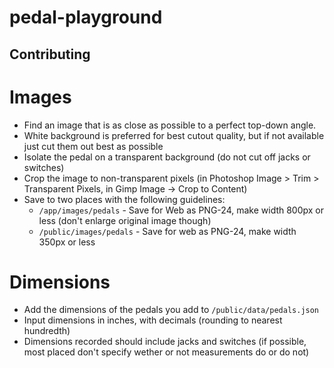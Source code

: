 # pedal-playground

## Contributing

# Images

* Find an image that is as close as possible to a perfect top-down angle.
* White background is preferred for best cutout quality, but if not available just cut them out best as possible
* Isolate the pedal on a transparent background (do not cut off jacks or switches)
* Crop the image to non-transparent pixels (in Photoshop Image > Trim > Transparent Pixels, in Gimp Image -> Crop to Content)
* Save to two places with the following guidelines:
	* `/app/images/pedals` - Save for Web as PNG-24, make width 800px or less (don't enlarge original image though)
	* `/public/images/pedals` - Save for web as PNG-24, make width 350px or less

# Dimensions

* Add the dimensions of the pedals you add to `/public/data/pedals.json`
* Input dimensions in inches, with decimals (rounding to nearest hundredth)
* Dimensions recorded should include jacks and switches (if possible, most placed don't specify wether or not measurements do or do not)
